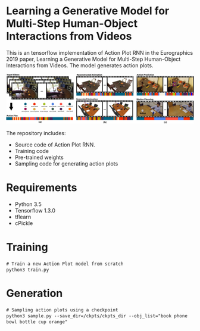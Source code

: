 # Learning a Generative Model for Multi-Step Human-Object Interactions from Videos
This is an tensorflow implementation of Action Plot RNN in the Eurographics 2019 paper, Learning a Generative Model for Multi-Step Human-Object Interactions from Videos. The model generates action plots. 

![Teaser](assets/teaser.jpg)

The repository includes:

* Source code of Action Plot RNN.
* Training code
* Pre-trained weights
* Sampling code for generating action plots

# Requirements
* Python 3.5
* Tensorflow 1.3.0
* tflearn
* cPickle

# Training
```
# Train a new Action Plot model from scratch
python3 train.py
```

# Generation
```
# Sampling action plots using a checkpoint
python3 sample.py --save_dir=/ckpts/ckpts_dir --obj_list="book phone bowl bottle cup orange"
```

